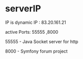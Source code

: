 # serverIP

IP is dynamic 
IP : 83.20.161.21

active Ports: 55555   ,8000


55555 - Java Socket server for http

8000 - Symfony forum project
